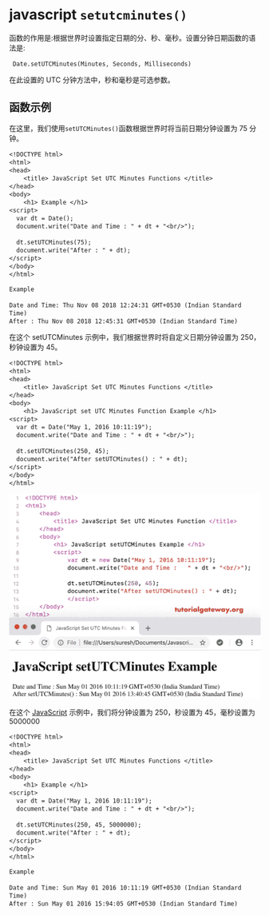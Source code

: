 # javascript `setutcminutes()`

函数的作用是:根据世界时设置指定日期的分、秒、毫秒。设置分钟日期函数的语法是:

```
 Date.setUTCMinutes(Minutes, Seconds, Milliseconds)
```

在此设置的 UTC 分钟方法中，秒和毫秒是可选参数。

## 函数示例

在这里，我们使用`setUTCMinutes()`函数根据世界时将当前日期分钟设置为 75 分钟。

```
<!DOCTYPE html>
<html>
<head>
    <title> JavaScript Set UTC Minutes Functions </title>
</head>
<body>
    <h1> Example </h1>
<script>
  var dt = Date();  
  document.write("Date and Time : " + dt + "<br/>");

  dt.setUTCMinutes(75);
  document.write("After : " + dt);
</script>
</body>
</html>
```

```
Example

Date and Time: Thu Nov 08 2018 12:24:31 GMT+0530 (Indian Standard Time)
After : Thu Nov 08 2018 12:45:31 GMT+0530 (Indian Standard Time)
```

在这个 setUTCMinutes 示例中，我们根据世界时将自定义日期分钟设置为 250，秒钟设置为 45。

```
<!DOCTYPE html>
<html>
<head>
    <title> JavaScript Set UTC Minutes Functions </title>
</head>
<body>
    <h1> JavaScript set UTC Minutes Function Example </h1>
<script>
  var dt = Date("May 1, 2016 10:11:19");
  document.write("Date and Time : " + dt + "<br/>");

  dt.setUTCMinutes(250, 45);
  document.write("After setUTCMinutes() : " + dt);
</script>
</body>
</html>
```

![JavaScript setUTCMinutes Function 2](img/d87dff5f337c229e636656c9c459b40c.png)

在这个 [JavaScript](https://www.tutorialgateway.org/javascript/) 示例中，我们将分钟设置为 250，秒设置为 45，毫秒设置为 5000000

```
<!DOCTYPE html>
<html>
<head>
    <title> JavaScript Set UTC Minutes Functions </title>
</head>
<body>
    <h1> Example </h1>
<script>
  var dt = Date("May 1, 2016 10:11:19");
  document.write("Date and Time : " + dt + "<br/>");

  dt.setUTCMinutes(250, 45, 5000000);
  document.write("After : " + dt);
</script>
</body>
</html>
```

```
Example

Date and Time: Sun May 01 2016 10:11:19 GMT+0530 (Indian Standard Time)
After : Sun May 01 2016 15:94:05 GMT+0530 (Indian Standard Time)
```